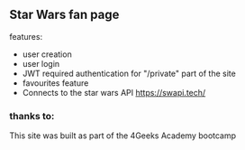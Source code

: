 Star Wars fan page
------------------
features:
- user creation
- user login
- JWT required authentication for "/private" part of the site
- favourites feature
- Connects to the star wars API https://swapi.tech/
### thanks to:
This site was built as part of the 4Geeks Academy bootcamp
